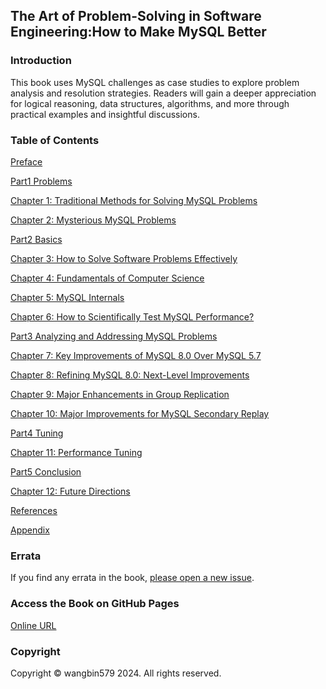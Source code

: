 ## The Art of Problem-Solving in Software Engineering:How to Make MySQL Better

### Introduction

This book uses MySQL challenges as case studies to explore problem analysis and resolution strategies. Readers will gain a deeper appreciation for logical reasoning, data structures, algorithms, and more through practical examples and insightful discussions.

### Table of Contents

[Preface](Preface.md)

[Part1 Problems](Part1.md)

[Chapter 1: Traditional Methods for Solving MySQL Problems](Chapter1.md)

[Chapter 2: Mysterious MySQL Problems](Chapter2.md)

[Part2 Basics](Part2.md)

[Chapter 3: How to Solve Software Problems Effectively](Chapter3.md)

[Chapter 4: Fundamentals of Computer Science](Chapter4.md)

[Chapter 5: MySQL Internals](Chapter5.md)

[Chapter 6: How to Scientifically Test MySQL Performance?](Chapter6.md)

[Part3 Analyzing and Addressing MySQL Problems](Part3.md)

[Chapter 7: Key Improvements of MySQL 8.0 Over MySQL 5.7](Chapter7.md)

[Chapter 8: Refining MySQL 8.0: Next-Level Improvements](Chapter8.md)

[Chapter 9: Major Enhancements in Group Replication](Chapter9.md)

[Chapter 10: Major Improvements for MySQL Secondary Replay](Chapter10.md)

[Part4 Tuning](Part4.md)

[Chapter 11: Performance Tuning](Chapter11.md)

[Part5 Conclusion](Part5.md)

[Chapter 12: Future Directions](Chapter12.md)

[References](References.md)

[Appendix](Appendix.md)

### Errata

If you find any errata in the book, [please open a new issue](https://github.com/enhancedformysql/The-Art-of-Problem-Solving-in-Software-Engineering_How-to-Make-MySQL-Better/issues).

### Access the Book on GitHub Pages

[Online URL](https://enhancedformysql.github.io/The-Art-of-Problem-Solving-in-Software-Engineering_How-to-Make-MySQL-Better/)

### Copyright

Copyright © wangbin579 2024. All rights reserved.
